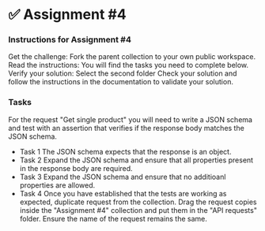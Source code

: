 # ✅ Assignment #4

### Instructions for Assignment #4
Get the challenge: Fork the parent collection to your own public workspace. Read the instructions: You will find the tasks you need to complete below. Verify your solution: Select the second folder Check your solution and follow the instructions in the documentation to validate your solution.

### Tasks
For the request "Get single product" you will need to write a JSON schema and test with an assertion that verifies if the response body matches the JSON schema.
* Task 1
The JSON schema expects that the response is an object.
* Task 2
Expand the JSON schema and ensure that all properties present in the response body are required.
* Task 3
Expand the JSON schema and ensure that no additioanl properties are allowed.
* Task 4
Once you have established that the tests are working as expected, duplicate request from the collection. Drag the request copies inside the "Assignment #4" collection and put them in the "API requests" folder. Ensure the name of the request remains the same.